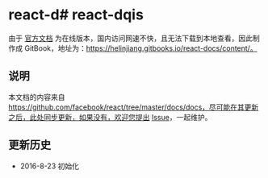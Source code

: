 # react-d# react-dqis
由于 [官方文档](https://facebook.github.io/react/docs/getting-started.html) 为在线版本，国内访问网速不快，且无法下载到本地查看，因此制作成 GitBook，地址为：https://helinjiang.gitbooks.io/react-docs/content/。

## 说明
本文档的内容来自 https://github.com/facebook/react/tree/master/docs/docs，尽可能在其更新之后，此处同步更新，如果没有，欢迎您提出 [Issue](https://github.com/helinjiang/react-docs/issues)，一起维护。

## 更新历史
- 2016-8-23 初始化